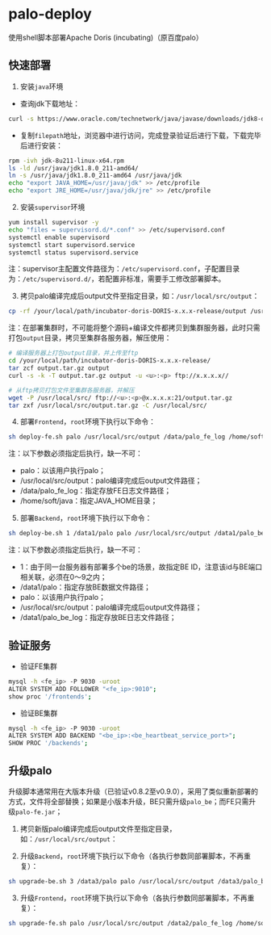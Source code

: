 # palo-deploy
使用shell脚本部署Apache Doris (incubating)（原百度palo）

## 快速部署

1. 安装`java`环境

- 查询jdk下载地址：

```bash
curl -s https://www.oracle.com/technetwork/java/javase/downloads/jdk8-downloads-2133151.html|grep linux-x64.rpm
```

- 复制`filepath`地址，浏览器中进行访问，完成登录验证后进行下载，下载完毕后进行安装：

```bash
rpm -ivh jdk-8u211-linux-x64.rpm 
ls -ld /usr/java/jdk1.8.0_211-amd64/
ln -s /usr/java/jdk1.8.0_211-amd64 /usr/java/jdk
echo "export JAVA_HOME=/usr/java/jdk" >> /etc/profile
echo "export JRE_HOME=/usr/java/jdk/jre" >> /etc/profile
```

2. 安装`supervisor`环境

```bash
yum install supervisor -y
echo "files = supervisord.d/*.conf" >> /etc/supervisord.conf
systemctl enable supervisord
systemctl start supervisord.service
systemctl status supervisord.service
```

注：supervisor主配置文件路径为：`/etc/supervisord.conf`，子配置目录为：`/etc/supervisord.d/`，若配置非标准，需要手工修改部署脚本。

3. 拷贝palo编译完成后output文件至指定目录，如：`/usr/local/src/output`：

```bash
cp -rf /your/local/path/incubator-doris-DORIS-x.x.x-release/output /usr/local/src/output
```

注：在部署集群时，不可能将整个源码+编译文件都拷贝到集群服务器，此时只需打包`output`目录，拷贝至集群各服务器，解压使用：

```bash
# 编译服务器上打包output目录，并上传至ftp
cd /your/local/path/incubator-doris-DORIS-x.x.x-release/
tar zcf output.tar.gz output
curl -s -k -T output.tar.gz output -u <u>:<p> ftp://x.x.x.x//

# 从ftp拷贝打包文件至集群各服务器，并解压
wget -P /usr/local/src/ ftp://<u>:<p>@x.x.x.x:21/output.tar.gz
tar zxf /usr/local/src/output.tar.gz -C /usr/local/src/
```

4. 部署`Frontend`，`root`环境下执行以下命令：

```bash
sh deploy-fe.sh palo /usr/local/src/output /data/palo_fe_log /home/soft/java
```

注：以下参数必须指定后执行，缺一不可：

- palo：以该用户执行palo；
- /usr/local/src/output：palo编译完成后output文件路径；
- /data/palo_fe_log：指定存放FE日志文件路径；
- /home/soft/java：指定JAVA_HOME目录；

5. 部署`Backend`，`root`环境下执行以下命令：

```bash
sh deploy-be.sh 1 /data1/palo palo /usr/local/src/output /data1/palo_be_log
```

注：以下参数必须指定后执行，缺一不可：

- 1：由于同一台服务器有部署多个be的场景，故指定BE ID，注意该id与BE端口相关联，必须在0～9之内；
- /data1/palo：指定存放BE数据文件路径；
- palo：以该用户执行palo；
- /usr/local/src/output：palo编译完成后output文件路径；
- /data1/palo_be_log：指定存放BE日志文件路径；

## 验证服务

- 验证FE集群

```bash
mysql -h <fe_ip> -P 9030 -uroot
ALTER SYSTEM ADD FOLLOWER "<fe_ip>:9010";
show proc '/frontends';
```

- 验证BE集群

```bash
mysql -h <fe_ip> -P 9030 -uroot
ALTER SYSTEM ADD BACKEND "<be_ip>:<be_heartbeat_service_port>";
SHOW PROC '/backends';
```

## 升级palo

升级脚本通常用在大版本升级（已验证v0.8.2至v0.9.0），采用了类似重新部署的方式，文件将全部替换；如果是小版本升级，BE只需升级`palo_be`；而FE只需升级`palo-fe.jar`；

1. 拷贝新版palo编译完成后output文件至指定目录，如：`/usr/local/src/output`：

2. 升级`Backend`，`root`环境下执行以下命令（各执行参数同部署脚本，不再重复）：

```bash
sh upgrade-be.sh 3 /data3/palo palo /usr/local/src/output /data3/palo_be_log
```

3. 升级`Frontend`，`root`环境下执行以下命令（各执行参数同部署脚本，不再重复）：

```bash
sh upgrade-fe.sh palo /usr/local/src/output /data2/palo_fe_log /home/soft/java
```